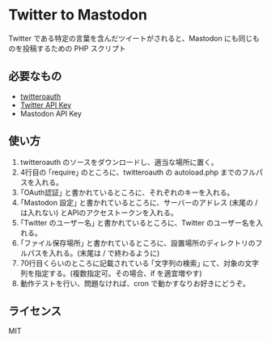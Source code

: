 # Twitter to Mastodon
Twitter である特定の言葉を含んだツイートがされると、Mastodon にも同じものを投稿するための PHP スクリプト

## 必要なもの
- [twitteroauth](https://github.com/abraham/twitteroauth)
- [Twitter API Key](https://developer.twitter.com/apps)
- Mastodon API Key

## 使い方
1. twitteroauth のソースをダウンロードし、適当な場所に置く。
1. 4行目の ｢require｣ のところに、twitteroauth の autoload.php までのフルパスを入れる。
1. ｢OAuth認証｣ と書かれているところに、それぞれのキーを入れる。
1. ｢Mastodon 設定｣ と書かれているところに、サーバーのアドレス (末尾の / は入れない) とAPIのアクセストークンを入れる。
1. ｢Twitter のユーザー名｣ と書かれているところに、Twitter のユーザー名を入れる。
1. ｢ファイル保存場所｣ と書かれているところに、設置場所のディレクトリのフルパスを入れる。(末尾は / で終わるように)
1. 70行目くらいのところに記載されている	｢文字列の検索｣ にて、対象の文字列を指定する。(複数指定可。その場合、if を適宜増やす)
1. 動作テストを行い、問題なければ、cron で動かすなりお好きにどうぞ。

## ライセンス
MIT
